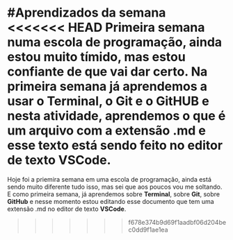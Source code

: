 #Aprendizados da semana
<<<<<<< HEAD
Primeira semana numa escola de programação, ainda estou muito tímido, mas estou confiante de que vai dar certo. Na primeira semana já aprendemos a usar o **Terminal**, o **Git** e o **GitHUB** e nesta atividade, aprendemos o que é um arquivo com a **extensão .md** e esse texto está sendo feito no editor de texto **VSCode**.
=======
Hoje foi a priemira semana em uma escola de programação, ainda está sendo muito diferente tudo isso, mas sei que aos poucos vou me soltando. E como primeira semana, já aprendemos sobre **Terminal**, sobre **Git**, sobre **GitHub** e nesse momento estou editando esse documento que tem uma extensão .md no editor de texto **VSCode**.
>>>>>>> f678e374b9d69f1aadbf06d204bec0dd9f1ae1ea

